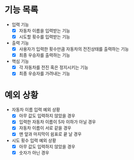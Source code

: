 # 기능 목록

- 입력 기능
  - [x] 자동차 이름을 입력받는 기능
  - [x] 시도할 횟수를 입력받는 기능
- 출력 기능
  - [x] 사용자가 입력한 횟수만큼 자동차의 전진상태를 출력하는 기능
  - [x] 최종 우승자를 출력하는 기능
- 핵심 기능
	- [x] 각 자동차를 전진 혹은 정지시키는 기능
	- [x] 최종 우승자를 가려내는 기능

# 예외 상황

- 자동차 이름 입력 예외 상황
  - [x] 아무 값도 입력하지 않았을 경우
  - [x] 입력한 자동차 이름이 5자 이하가 아닐 경우
  - [x] 자동차 이름이 서로 같을 경우
  - [x] 맨 앞과 마지막이 쉼표로 끝 날 경우
- 시도 횟수 입력 예외 상황
  - [x] 아무 값도 입력하지 않았을 경우
  - [x] 숫자가 아닌 경우